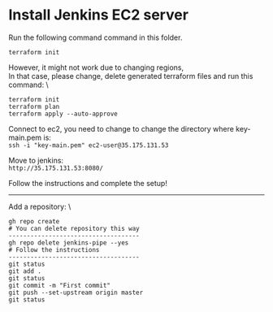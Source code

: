 # Install Jenkins EC2 server
Run the following command command in this folder.

```
terraform init
```

However, it might not work due to changing regions, \
In that case, please change, delete generated terraform files and run this command: \

```
terraform init
terraform plan
terraform apply --auto-approve
```

Connect to ec2, you need to change to change the directory where key-main.pem is: \
`ssh -i "key-main.pem" ec2-user@35.175.131.53`

Move to jenkins: \
`http://35.175.131.53:8080/`

Follow the instructions and complete the setup!

---------

Add a repository: \

```
gh repo create
# You can delete repository this way
------------------------------------
gh repo delete jenkins-pipe --yes
# Follow the instructions
------------------------------------
git status
git add .
git status
git commit -m "First commit"
git push --set-upstream origin master
git status
```
